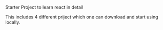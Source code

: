 Starter Project to learn react in detail

This includes 4 different priject which one can download and start using locally.

